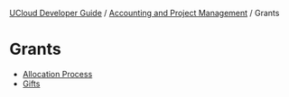 [UCloud Developer Guide](/docs/developer-guide/README.md) / [Accounting and Project Management](/docs/developer-guide/accounting-and-projects/README.md) / Grants
# Grants

 - [Allocation Process](/docs/developer-guide/accounting-and-projects/grants/grants.md)
 - [Gifts](/docs/developer-guide/accounting-and-projects/grants/gifts.md)
